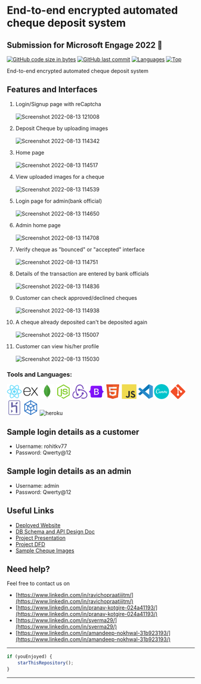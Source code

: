 # End-to-end encrypted automated cheque deposit system
## Submission for Microsoft Engage 2022 🌟

[![GitHub code size in bytes](https://img.shields.io/github/languages/code-size/DogeToTheM00n/ChequeSystem?logo=github&style=for-the-badge)](https://github.com/DogeToTheM00n/ChequeSystem) 
[![GitHub last commit](https://img.shields.io/github/last-commit/DogeToTheM00n/ChequeSystem?style=for-the-badge&logo=git)](https://github.com/DogeToTheM00n/ChequeSystem) 
[![Languages](https://img.shields.io/github/languages/count/DogeToTheM00n/ChequeSystem?style=for-the-badge)](https://github.com/DogeToTheM00n/ChequeSystem)
[![Top](https://img.shields.io/github/languages/top/DogeToTheM00n/ChequeSystem?style=for-the-badge&label=Top%20Languages)](https://github.com/DogeToTheM00n/ChequeSystem)

End-to-end encrypted automated cheque deposit system

## Features and Interfaces
1. Login/Signup page with reCaptcha
<br></br>
![Screenshot 2022-08-13 121008](https://user-images.githubusercontent.com/56033256/184472135-49d83944-915d-47e4-b496-9106a3a56d09.jpg)

2. Deposit Cheque by uploading images
<br></br>
![Screenshot 2022-08-13 114342](https://user-images.githubusercontent.com/56033256/184471768-df3fe9cf-0a68-4139-9d79-fcbef303d164.jpg)

3. Home page
<br></br>
![Screenshot 2022-08-13 114517](https://user-images.githubusercontent.com/56033256/184471778-f2b548b3-e66e-4fe6-9f87-f004bb4dba89.jpg)

4. View uploaded images for a cheque
<br></br>
![Screenshot 2022-08-13 114539](https://user-images.githubusercontent.com/56033256/184471798-c6e54b54-2b89-4874-9a07-8b2e17f98d32.jpg)

5. Login page for admin(bank official)
<br></br>
![Screenshot 2022-08-13 114650](https://user-images.githubusercontent.com/56033256/184471828-a85c514f-09d0-4961-a9f5-79d6ab0efce5.jpg)

6. Admin home page
<br></br>
![Screenshot 2022-08-13 114708](https://user-images.githubusercontent.com/56033256/184471845-8d50be42-7e46-4fda-a022-cc12d200344b.jpg)

7. Verify cheque as "bounced" or "accepted" interface
<br></br>
![Screenshot 2022-08-13 114751](https://user-images.githubusercontent.com/56033256/184471877-52b0504c-d4f5-49bb-a879-0a5353308c85.jpg)

8. Details of the transaction are entered by bank officials
<br></br>
![Screenshot 2022-08-13 114836](https://user-images.githubusercontent.com/56033256/184471897-872575fe-9037-43f9-a50a-b6a81b4d8043.jpg)

9. Customer can check approved/declined cheques
<br></br>
![Screenshot 2022-08-13 114938](https://user-images.githubusercontent.com/56033256/184471917-59637ec5-30af-4606-9909-cff5aafd7b1d.jpg)

10. A cheque already deposited can't be deposited again
<br></br>
![Screenshot 2022-08-13 115007](https://user-images.githubusercontent.com/56033256/184471936-1bc48e1c-64ef-44a9-8605-26389f4149f9.jpg)

11. Customer can view his/her profile
<br></br>
![Screenshot 2022-08-13 115030](https://user-images.githubusercontent.com/56033256/184471946-55ea6d4e-5547-456a-b925-120a5b06fb67.jpg)


### Tools and Languages: 
<p align="left"> 
<img src="https://raw.githubusercontent.com/devicons/devicon/master/icons/react/react-original.svg" alt="react" width="40" height="40"/>
<img src="https://raw.githubusercontent.com/devicons/devicon/master/icons/express/express-original.svg" alt="express" width="40" height="40"/>
<img src="https://raw.githubusercontent.com/devicons/devicon/master/icons/mongodb/mongodb-original.svg" alt="mongodb" width="40" height="40"/>
<img src="https://raw.githubusercontent.com/devicons/devicon/master/icons/nodejs/nodejs-original.svg" alt="nodejs" width="40" height="40"/>
<img src="https://raw.githubusercontent.com/devicons/devicon/master/icons/redux/redux-original.svg" alt="redux" width="40" height="40"/>
<img src="https://raw.githubusercontent.com/devicons/devicon/master/icons/bootstrap/bootstrap-original.svg" alt="bootstrap" width="40" height="40"/>
<img src="https://raw.githubusercontent.com/devicons/devicon/master/icons/html5/html5-original.svg" alt="html" width="40" height="40"/>
<img src="https://raw.githubusercontent.com/devicons/devicon/master/icons/javascript/javascript-original.svg" alt="javascript" width="40" height="40"/>
<img src="https://raw.githubusercontent.com/devicons/devicon/master/icons/vscode/vscode-original.svg" alt="vscode" width="40" height="40"/>
<img src="https://raw.githubusercontent.com/devicons/devicon/master/icons/canva/canva-original.svg" alt="canva" width="40" height="40"/>
<img src="https://raw.githubusercontent.com/devicons/devicon/master/icons/git/git-original.svg" alt="git" width="40" height="40"/>
<img src="https://raw.githubusercontent.com/devicons/devicon/master/icons/heroku/heroku-original.svg" alt="heroku" width="40" height="40"/>
<img src="https://raw.githubusercontent.com/naptha/tesseract.js/HEAD/docs/images/tesseract.png" alt="heroku" width="40" height="40"/>
<img src="https://jwt.io/img/pic_logo.svg" alt="heroku" width="40" height="40"/>
</p>

## Sample login details as a customer
- Username: rohitkv77
- Password: Qwerty@12

## Sample login details as an admin
- Username: admin
- Password: Qwerty@12

## Useful Links

- [Deployed Website](https://apnacheques.herokuapp.com/)
- [DB Schema and API Design Doc](https://docs.google.com/document/d/1IiMXk_ftI4nX3rdm8YBpWHlgXf9zm4ygAwmi0yjd6-0/edit?usp=sharing)
- [Project Presentation](https://prezi.com/view/KrlDuxBcXvftvp73c4gT/)
- [Project DFD](https://drive.google.com/file/d/1UV_R3jx65Bk0JpX6y_LASgqLbSH_22xr/view?usp=sharing)
- [Sample Cheque Images](https://github.com/DogeToTheM00n/ChequeSystem/tree/main/cheque-ocr/test/fixtures)

## Need help?

Feel free to contact us on 
- [https://www.linkedin.com/in/ravichopraatiiitm/](https://www.linkedin.com/in/ravichopraatiiitm/) 
- [https://www.linkedin.com/in/pranav-kotgire-024a41193/](https://www.linkedin.com/in/pranav-kotgire-024a41193/)
- [https://www.linkedin.com/in/sverma29/](https://www.linkedin.com/in/sverma29/)
- [https://www.linkedin.com/in/amandeep-nokhwal-31b923193/](https://www.linkedin.com/in/amandeep-nokhwal-31b923193/)

---------

```javascript
if (youEnjoyed) {
    starThisRepository();
}
```

-----------
